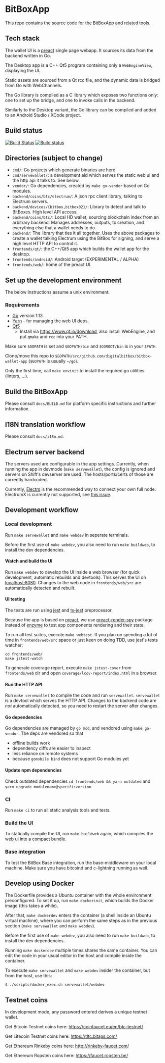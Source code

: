 # BitBoxApp

This repo contains the source code for the BitBoxApp and related tools.

## Tech stack

The wallet UI is a [preact](https://preactjs.com/) single page webapp. It sources its data from the
backend written in Go.

The Desktop app is a C++ Qt5 program containing only a `WebEngineView`, displaying the UI.

Static assets are sourced from a Qt rcc file, and the dynamic data is bridged from Go with
WebChannels.

The Go library is compiled as a C library which exposes two functions only: one to set up the
bridge, and one to invoke calls in the backend.

Similarly to the Desktop variant, the Go library can be compiled and added to an Android Studio /
XCode project.

## Build status

[![Build Status](https://travis-ci.org/digitalbitbox/bitbox-wallet-app.svg?branch=master)](https://travis-ci.org/digitalbitbox/bitbox-wallet-app)
[![Build status](https://ci.appveyor.com/api/projects/status/4c8pc8jpa1utnj26/branch/master?svg=true)](https://ci.appveyor.com/project/benma/bitbox-wallet-app/branch/master)

## Directories (subject to change)

- `cmd/`: Go projects which generate binaries are here.
- `cmd/servewallet/`: a development aid which serves the static web ui and the http api it talks
  to. See below.
- `vendor/`: Go dependencies, created by `make go-vendor` based on Go modules.
- `backend/coins/btc/electrum/`: A json rpc client library, talking to Electrum servers.
- `backend/devices/{bitbox,bitbox02}/`: Library to detect and talk to BitBoxes. High level API access.
- `backend/coins/btc/`: Local HD wallet, sourcing blockchain index from an arbitrary
  backend. Manages addresses, outputs, tx creation, and everything else that a wallet needs to do.
- `backend/`: The library that ties it all together. Uses the above packages to create a wallet
  talking Electrum using the BitBox for signing, and serve a high level HTTP API to control it.
- `frontends/qt/`: the C++/Qt5 app which builds the wallet app for the desktop.
- `frontends/android/`: Android target (EXPERIMENTAL / ALPHA)
- `frontends/web/`: home of the preact UI.

## Set up the development environment

The below instructions assume a unix environment.

### Requirements

- [Go](https://golang.org/doc/install) version 1.13.
- [Yarn](https://yarnpkg.com/en/) - for managing the web UI deps.
- [Qt5](https://www.qt.io)
  - Install via https://www.qt.io/download, also install WebEngine, and put `qmake` and `rcc` into
    your PATH.

Make sure `$GOPATH` is set and `$GOPATH/bin` and `$GOROOT/bin` is in your `$PATH`.

Clone/move this repo to `$GOPATH/src/github.com/digitalbitbox/bitbox-wallet-app` (`$GOPATH` is usually `~/go`).

Only the first time, call `make envinit` to install the required go utilities (linters, ...).

## Build the BitBoxApp

Please consult `docs/BUILD.md` for platform specific instructions and further
information.

## I18N translation workflow

Please consult `docs/i18n.md`.

## Electrum server backend

The servers used are configurable in the app settings. Currently, when running the app in devmode
(`make servewallet`), the config is ignored and servers on Shift's devserver are used. The
hosts/ports/certs of those are currently hardcoded.

Currently, [Electrs](https://github.com/romanz/electrs) is the recommended way to connect your own
full node. ElectrumX is currently not supported, see [this
issue](https://github.com/digitalbitbox/bitbox-wallet-app/issues/499).

## Development workflow

### Local development

Run `make servewallet` and `make webdev` in seperate terminals.

Before the first use of `make webdev`, you also need to run `make buildweb`, to install the dev
dependencies.

#### Watch and build the UI

Run `make webdev` to develop the UI inside a web browser (for quick development, automatic rebuilds
and devtools). This serves the UI on [localhost:8080](http://localhost:8080). Changes to the web
code in `frontends/web/src` are automatically detected and rebuilt.

#### UI testing

The tests are run using [jest](https://jestjs.io)
and [ts-jest](https://www.npmjs.com/package/ts-jest) preprocessor.

Because the app is based on [preact](https://preactjs.com),
we use [preact-render-spy](https://www.npmjs.com/package/preact-render-spy) package
instead of [enzyme](https://airbnb.io/enzyme/) to test app components rendering
and their state.

To run all test suites, execute `make webtest`.
If you plan on spending a lot of time in `frontends/web/src` space
or just keen on doing TDD, use jest's tests watcher:

    cd frontends/web/
    make jstest-watch

To generate coverage report, execute `make jstest-cover` from `frontends/web` dir
and open `coverage/lcov-report/index.html` in a browser.

#### Run the HTTP API

Run `make servewallet` to compile the code and run `servewallet`. `servewallet` is a devtool which
serves the HTTP API. Changes to the backend code are *not* automatically detected, so you need to
restart the server after changes.

#### Go dependencies

Go dependencies are managed by `go mod`, and vendored using `make go-vendor`. The deps are vendored
so that

- offline builds work
- dependency diffs are easier to inspect
- less reliance on remote systems
- because `gomobile bind` does not support Go modules yet

#### Update npm dependencies

Check outdated dependencies `cd frontends/web && yarn outdated` and `yarn upgrade
modulename@specificversion`.

### CI

Run `make ci` to run all static analysis tools and tests.

### Build the UI

To statically compile the UI, run `make buildweb` again, which compiles the web ui into a compact
bundle.

### Base integration
To test the BitBox Base integration, run the base-middleware on your local
machine. Make sure you have bitcoind and c-lightning running as well.

## Develop using Docker

The Dockerfile provides a Ubuntu container with the whole environment preconfigured. To set it up,
run `make dockerinit`, which builds the Docker image (this takes a while).

After that, `make dockerdev` enters the container (a shell inside an Ubuntu virtual machine), where
you can perform the same steps as in the previous section (`make servewallet` and `make
webdev`).

Before the first use of `make webdev`, you also need to run `make buildweb`, to install the dev
dependencies.

Running `make dockerdev` multiple times shares the same container. You can edit the code
in your usual editor in the host and compile inside the container.

To execute `make servewallet` and `make webdev` insider the container, but from the host, use this:

`$ ./scripts/docker_exec.sh servewallet/webdev`

## Testnet coins

In development mode, any password entered derives a unique testnet wallet.

Get Bitcoin Testnet coins here: https://coinfaucet.eu/en/btc-testnet/

Get Litecoin Testnet coins here: https://tltc.bitaps.com/

Get Ethereum Rinkeby coins here: http://rinkeby-faucet.com/

Get Ethereum Ropsten coins here: https://faucet.ropsten.be/
